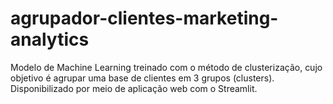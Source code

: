 # agrupador-clientes-marketing-analytics
Modelo de Machine Learning treinado com o método de clusterização, cujo objetivo é agrupar uma base de clientes em 3 grupos (clusters). Disponibilizado por meio de aplicação web com o Streamlit.
